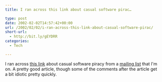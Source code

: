 ```yaml
---
title: I ran across this link about casual software pirac…

type: post
date: 2002-02-02T14:57:42+00:00
url: /2002/02/02/i-ran-across-this-link-about-casual-software-pirac/
short-url:
  - http://bit.ly/gEYDRR
categories:
  - Tech

---
```

I ran across <a href="http://www.ambrosiasw.com/webboard/Forum14/HTML/000052.html">this link</a> about casual software piracy from a <a href="http://www.mnstf.org/natter.html">mailing list</a> that I'm on. A pretty good article, though some of the comments after the article get a bit idiotic pretty quickly.
